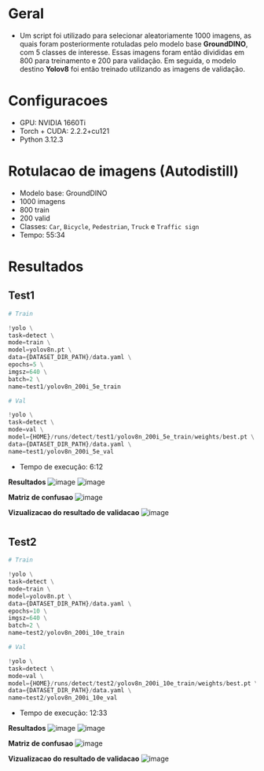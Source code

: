 # Geral
- Um script foi utilizado para selecionar aleatoriamente 1000 imagens, as quais foram posteriormente rotuladas pelo modelo base **GroundDINO**, com 5 classes de interesse. Essas imagens foram então divididas em 800 para treinamento e 200 para validação. Em seguida, o modelo destino **Yolov8** foi então treinado utilizando as imagens de validação.
  
# Configuracoes
- GPU: NVIDIA 1660Ti
- Torch + CUDA: 2.2.2+cu121
- Python 3.12.3

# Rotulacao de imagens (Autodistill)
- Modelo base: GroundDINO
- 1000 imagens
- 800 train
- 200 valid
- Classes: `Car`, `Bicycle`, `Pedestrian`, `Truck` e `Traffic sign`
- Tempo: 55:34

# Resultados
## Test1
```python
# Train

!yolo \
task=detect \
mode=train \
model=yolov8n.pt \
data={DATASET_DIR_PATH}/data.yaml \
epochs=5 \
imgsz=640 \
batch=2 \
name=test1/yolov8n_200i_5e_train
```

```python
# Val

!yolo \
task=detect \
mode=val \
model={HOME}/runs/detect/test1/yolov8n_200i_5e_train/weights/best.pt \
data={DATASET_DIR_PATH}/data.yaml \
name=test1/yolov8n_200i_5e_val
````

- Tempo de execução: 6:12

**Resultados**
![image](https://github.com/vitorAugusto2/tcc-a2d2-autodistill-yolo/assets/131685750/4610e25e-8c1b-4903-82e3-cd1f58fbec88)
![image](https://github.com/vitorAugusto2/tcc-a2d2-autodistill-yolo/blob/main/runs/detect/test1/yolov8n_200i_5e_train/results.png)

**Matriz de confusao**
![image](https://github.com/vitorAugusto2/tcc-a2d2-autodistill-yolo/blob/main/runs/detect/test1/yolov8n_200i_5e_train/confusion_matrix.png)

**Vizualizacao do resultado de validacao**
![image](https://github.com/vitorAugusto2/tcc-a2d2-autodistill-yolo/blob/main/runs/detect/test1/yolov8n_200i_5e_val/val_batch0_labels.jpg)

#

## Test2
```python
# Train

!yolo \
task=detect \
mode=train \
model=yolov8n.pt \
data={DATASET_DIR_PATH}/data.yaml \
epochs=10 \
imgsz=640 \
batch=2 \
name=test2/yolov8n_200i_10e_train
```

```python
# Val

!yolo \
task=detect \
mode=val \
model={HOME}/runs/detect/test2/yolov8n_200i_10e_train/weights/best.pt \
data={DATASET_DIR_PATH}/data.yaml \
name=test2/yolov8n_200i_10e_val
````
- Tempo de execução: 12:33

**Resultados**
![image](https://github.com/vitorAugusto2/tcc-a2d2-autodistill-yolo/assets/131685750/95d4f461-cee2-4083-b1ca-a0a2f1c2e3f5)
![image](https://github.com/vitorAugusto2/tcc-a2d2-autodistill-yolo/blob/main/runs/detect/test2/yolov8n_200i_10e_train/results.png)

**Matriz de confusao**
![image](https://github.com/vitorAugusto2/tcc-a2d2-autodistill-yolo/blob/main/runs/detect/test2/yolov8n_200i_10e_train/confusion_matrix.png)

**Vizualizacao do resultado de validacao**
![image](https://github.com/vitorAugusto2/tcc-a2d2-autodistill-yolo/blob/main/runs/detect/test2/yolov8n_200i_10e_val/val_batch0_labels.jpg)
